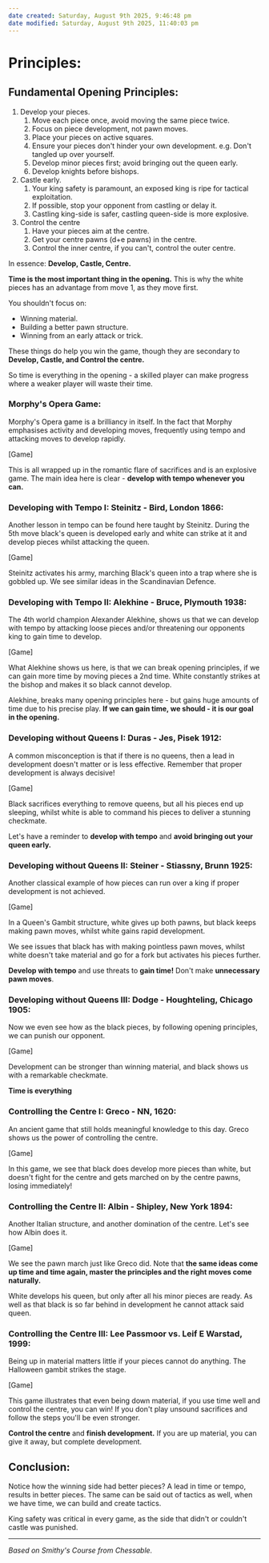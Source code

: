 ```yaml
---
date created: Saturday, August 9th 2025, 9:46:48 pm
date modified: Saturday, August 9th 2025, 11:40:03 pm
---
```


# Principles:

## Fundamental Opening Principles:

1. Develop your pieces.
	1. Move each piece once, avoid moving the same piece twice.
	2. Focus on piece development, not pawn moves.
	3. Place your pieces on active squares.
	4. Ensure your pieces don't hinder your own development. e.g. Don't tangled up over yourself.
	5. Develop minor pieces first; avoid bringing out the queen early.
	6. Develop knights before bishops.
2. Castle early.
	1. Your king safety is paramount, an exposed king is ripe for tactical exploitation.
	2. If possible, stop your opponent from castling or delay it.
	3. Castling king-side is safer, castling queen-side is more explosive.
3. Control the centre
	1. Have your pieces aim at the centre.
	2. Get your centre pawns (d+e pawns) in the centre.
	3. Control the inner centre, if you can't, control the outer centre.

In essence: **Develop, Castle, Centre.**

**Time is the most important thing in the opening.** This is why the white pieces has an advantage from move 1, as they move first.

You shouldn't focus on:
- Winning material.
- Building a better pawn structure.
- Winning from an early attack or trick.

These things do help you win the game, though they are secondary to **Develop, Castle, and Control the centre.** 

So time is everything in the opening - a skilled player can make progress where a weaker player will waste their time.

### Morphy's Opera Game:

Morphy's Opera game is a brilliancy in itself. In the fact that Morphy emphasises activity and developing moves, frequently using tempo and attacking moves to develop rapidly. 

[Game]

This is all wrapped up in the romantic flare of sacrifices and is an explosive game. The main idea here is clear - **develop with tempo whenever you can.**

### Developing with Tempo I: Steinitz - Bird, London 1866:

Another lesson in tempo can be found here taught by Steinitz. During the 5th move black's queen is developed early and white can strike at it and develop pieces whilst attacking the queen.

[Game]

Steinitz activates his army, marching Black's queen into a trap where she is gobbled up. We see similar ideas in the Scandinavian Defence.

### Developing with Tempo II: Alekhine - Bruce, Plymouth 1938:

The 4th world champion Alexander Alekhine, shows us that we can develop with tempo by attacking loose pieces and/or threatening our opponents king to gain time to develop.

[Game]

What Alekhine shows us here, is that we can break opening principles, if we can gain more time by moving pieces a 2nd time. White constantly strikes at the bishop and makes it so black cannot develop.

Alekhine, breaks many opening principles here - but gains huge amounts of time due to his precise play. **If we can gain time, we should - it is our goal in the opening.**

### Developing without Queens I: Duras - Jes, Pisek 1912:

A common misconception is that if there is no queens, then a lead in development doesn't matter or is less effective. Remember that proper development is always decisive!

[Game]

Black sacrifices everything to remove queens, but all his pieces end up sleeping, whilst white is able to command his pieces to deliver a stunning checkmate.

Let's have a reminder to **develop with tempo** and **avoid bringing out your queen early.**

### Developing without Queens II: Steiner - Stiassny, Brunn 1925:

Another classical example of how pieces can run over a king if proper development is not achieved.

[Game]

In a Queen's Gambit structure, white gives up both pawns, but black keeps making pawn moves, whilst white gains rapid development. 

We see issues that black has with making pointless pawn moves, whilst white doesn't take material and go for a fork but activates his pieces further.

**Develop with tempo** and use threats to **gain time!** Don't make **unnecessary pawn moves**.

### Developing without Queens III: Dodge - Houghteling, Chicago 1905:

Now we even see how as the black pieces, by following opening principles, we can punish our opponent.

[Game]

Development can be stronger than winning material, and black shows us with a remarkable checkmate.

**Time is everything**

### Controlling the Centre I: Greco - NN, 1620:

An ancient game that still holds meaningful knowledge to this day. Greco shows us the power of controlling the centre.

[Game]

In this game, we see that black does develop more pieces than white, but doesn't fight for the centre and gets marched on by the centre pawns, losing immediately!

### Controlling the Centre II: Albin - Shipley, New York 1894:

Another Italian structure, and another domination of the centre. Let's see how Albin does it.

[Game]

We see the pawn march just like Greco did. Note that **the same ideas come up time and time again, master the principles and the right moves come naturally.** 

White develops his queen, but only after all his minor pieces are ready. As well as that black is so far behind in development he cannot attack said queen.

### Controlling the Centre III: Lee Passmoor vs. Leif E Warstad, 1999:

Being up in material matters little if your pieces cannot do anything. The Halloween gambit strikes the stage.

[Game]

This game illustrates that even being down material, if you use time well and control the centre, you can win! If you don't play unsound sacrifices and follow the steps you'll be even stronger.

**Control the centre** and **finish development.** If you are up material, you can give it away, but complete development.

## Conclusion:

Notice how the winning side had better pieces? A lead in time or tempo, results in better pieces. The same can be said out of tactics as well, when we have time, we can build and create tactics.

King safety was critical in every game, as the side that didn't or couldn't castle was punished.





***
*Based on Smithy's Course from Chessable.*